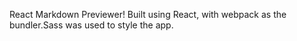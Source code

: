 React Markdown Previewer! Built using React, with webpack as the bundler.Sass was used to style the app.
